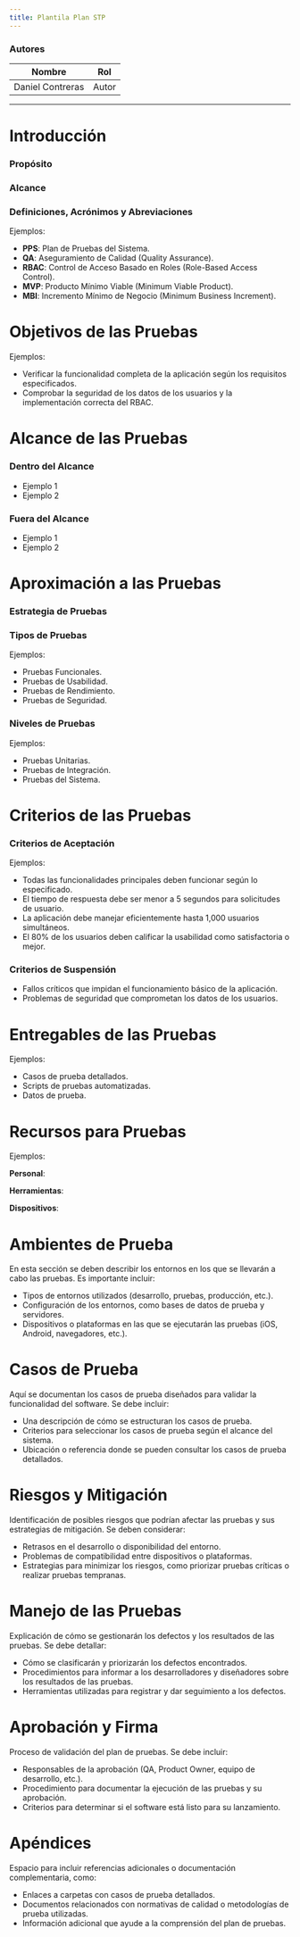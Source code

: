 ```yaml
---
title: Plantila Plan STP
---
```


### Autores

| Nombre           | Rol   |
| ---------------- | ----- |
| Daniel Contreras | Autor |

---

# Introducción

### Propósito

### Alcance

### Definiciones, Acrónimos y Abreviaciones

Ejemplos:

- **PPS**: Plan de Pruebas del Sistema.
- **QA**: Aseguramiento de Calidad (Quality Assurance).
- **RBAC**: Control de Acceso Basado en Roles (Role-Based Access Control).
- **MVP**: Producto Mínimo Viable (Minimum Viable Product).
- **MBI**: Incremento Mínimo de Negocio (Minimum Business Increment).

# Objetivos de las Pruebas

Ejemplos:

- Verificar la funcionalidad completa de la aplicación según los requisitos especificados.
- Comprobar la seguridad de los datos de los usuarios y la implementación correcta del RBAC.

# Alcance de las Pruebas

### Dentro del Alcance

- Ejemplo 1
- Ejemplo 2

### Fuera del Alcance

- Ejemplo 1
- Ejemplo 2

# Aproximación a las Pruebas

### Estrategia de Pruebas

### Tipos de Pruebas

Ejemplos:

- Pruebas Funcionales.
- Pruebas de Usabilidad.
- Pruebas de Rendimiento.
- Pruebas de Seguridad.

### Niveles de Pruebas

Ejemplos:

- Pruebas Unitarias.
- Pruebas de Integración.
- Pruebas del Sistema.

# Criterios de las Pruebas

### Criterios de Aceptación

Ejemplos:

- Todas las funcionalidades principales deben funcionar según lo especificado.
- El tiempo de respuesta debe ser menor a 5 segundos para solicitudes de usuario.
- La aplicación debe manejar eficientemente hasta 1,000 usuarios simultáneos.
- El 80% de los usuarios deben calificar la usabilidad como satisfactoria o mejor.

### Criterios de Suspensión

- Fallos críticos que impidan el funcionamiento básico de la aplicación.
- Problemas de seguridad que comprometan los datos de los usuarios.

# Entregables de las Pruebas

Ejemplos:

- Casos de prueba detallados.
- Scripts de pruebas automatizadas.
- Datos de prueba.

# Recursos para Pruebas

Ejemplos:

**Personal**:

**Herramientas**:

**Dispositivos**:

# Ambientes de Prueba

En esta sección se deben describir los entornos en los que se llevarán a cabo las pruebas. Es importante incluir:

- Tipos de entornos utilizados (desarrollo, pruebas, producción, etc.).
- Configuración de los entornos, como bases de datos de prueba y servidores.
- Dispositivos o plataformas en las que se ejecutarán las pruebas (iOS, Android, navegadores, etc.).

# Casos de Prueba

Aquí se documentan los casos de prueba diseñados para validar la funcionalidad del software. Se debe incluir:

- Una descripción de cómo se estructuran los casos de prueba.
- Criterios para seleccionar los casos de prueba según el alcance del sistema.
- Ubicación o referencia donde se pueden consultar los casos de prueba detallados.

# Riesgos y Mitigación

Identificación de posibles riesgos que podrían afectar las pruebas y sus estrategias de mitigación. Se deben considerar:

- Retrasos en el desarrollo o disponibilidad del entorno.
- Problemas de compatibilidad entre dispositivos o plataformas.
- Estrategias para minimizar los riesgos, como priorizar pruebas críticas o realizar pruebas tempranas.

# Manejo de las Pruebas

Explicación de cómo se gestionarán los defectos y los resultados de las pruebas. Se debe detallar:

- Cómo se clasificarán y priorizarán los defectos encontrados.
- Procedimientos para informar a los desarrolladores y diseñadores sobre los resultados de las pruebas.
- Herramientas utilizadas para registrar y dar seguimiento a los defectos.

# Aprobación y Firma

Proceso de validación del plan de pruebas. Se debe incluir:

- Responsables de la aprobación (QA, Product Owner, equipo de desarrollo, etc.).
- Procedimiento para documentar la ejecución de las pruebas y su aprobación.
- Criterios para determinar si el software está listo para su lanzamiento.

# Apéndices

Espacio para incluir referencias adicionales o documentación complementaria, como:

- Enlaces a carpetas con casos de prueba detallados.
- Documentos relacionados con normativas de calidad o metodologías de prueba utilizadas.
- Información adicional que ayude a la comprensión del plan de pruebas.
